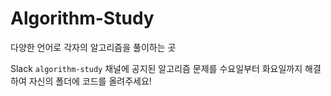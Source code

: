 # Algorithm-Study
다양한 언어로 각자의 알고리즘을 풀이하는 곳



 Slack  `algorithm-study` 채널에 공지된 알고리즘 문제를 수요일부터 화요일까지 해결하여 자신의 폴더에 코드를 올려주세요!

